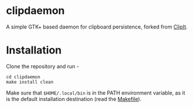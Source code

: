 # clipdaemon

A simple GTK+ based daemon for clipboard persistence, forked from
[ClipIt](https://github.com/CristianHenzel/ClipIt).

# Installation

Clone the repository and run -
```
cd clipdaemon
make install clean
```
Make sure that `$HOME/.local/bin` is in the PATH environment variable, as it is
the default installation destination (read the [Makefile](./Makefile)).
